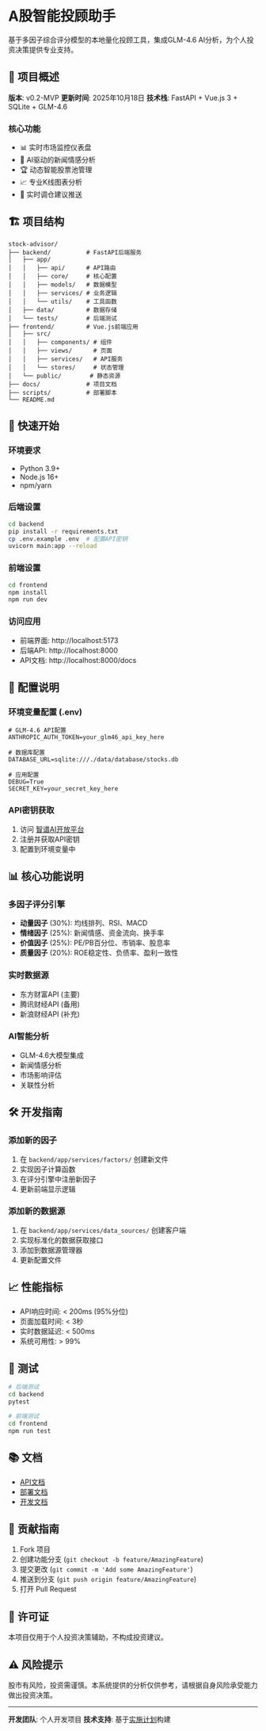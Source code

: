 # A股智能投顾助手

基于多因子综合评分模型的本地量化投顾工具，集成GLM-4.6 AI分析，为个人投资决策提供专业支持。

## 🎯 项目概述

**版本**: v0.2-MVP
**更新时间**: 2025年10月18日
**技术栈**: FastAPI + Vue.js 3 + SQLite + GLM-4.6

### 核心功能
- 📊 实时市场监控仪表盘
- 📰 AI驱动的新闻情感分析
- 🏆 动态智能股票池管理
- 📈 专业K线图表分析
- 🔔 实时调仓建议推送

## 🏗️ 项目结构

```
stock-advisor/
├── backend/          # FastAPI后端服务
│   ├── app/
│   │   ├── api/      # API路由
│   │   ├── core/     # 核心配置
│   │   ├── models/   # 数据模型
│   │   ├── services/ # 业务逻辑
│   │   └── utils/    # 工具函数
│   ├── data/         # 数据存储
│   └── tests/        # 后端测试
├── frontend/         # Vue.js前端应用
│   ├── src/
│   │   ├── components/ # 组件
│   │   ├── views/      # 页面
│   │   ├── services/   # API服务
│   │   └── stores/     # 状态管理
│   └── public/        # 静态资源
├── docs/             # 项目文档
├── scripts/          # 部署脚本
└── README.md
```

## 🚀 快速开始

### 环境要求
- Python 3.9+
- Node.js 16+
- npm/yarn

### 后端设置
```bash
cd backend
pip install -r requirements.txt
cp .env.example .env  # 配置API密钥
uvicorn main:app --reload
```

### 前端设置
```bash
cd frontend
npm install
npm run dev
```

### 访问应用
- 前端界面: http://localhost:5173
- 后端API: http://localhost:8000
- API文档: http://localhost:8000/docs

## 🔧 配置说明

### 环境变量配置 (.env)
```env
# GLM-4.6 API配置
ANTHROPIC_AUTH_TOKEN=your_glm46_api_key_here

# 数据库配置
DATABASE_URL=sqlite:///./data/database/stocks.db

# 应用配置
DEBUG=True
SECRET_KEY=your_secret_key_here
```

### API密钥获取
1. 访问 [智谱AI开放平台](https://open.bigmodel.cn/)
2. 注册并获取API密钥
3. 配置到环境变量中

## 📊 核心功能说明

### 多因子评分引擎
- **动量因子** (30%): 均线排列、RSI、MACD
- **情绪因子** (25%): 新闻情感、资金流向、换手率
- **价值因子** (25%): PE/PB百分位、市销率、股息率
- **质量因子** (20%): ROE稳定性、负债率、盈利一致性

### 实时数据源
- 东方财富API (主要)
- 腾讯财经API (备用)
- 新浪财经API (补充)

### AI智能分析
- GLM-4.6大模型集成
- 新闻情感分析
- 市场影响评估
- 关联性分析

## 🛠️ 开发指南

### 添加新的因子
1. 在 `backend/app/services/factors/` 创建新文件
2. 实现因子计算函数
3. 在评分引擎中注册新因子
4. 更新前端显示逻辑

### 添加新的数据源
1. 在 `backend/app/services/data_sources/` 创建客户端
2. 实现标准化的数据获取接口
3. 添加到数据源管理器
4. 更新配置文件

## 📈 性能指标

- API响应时间: < 200ms (95%分位)
- 页面加载时间: < 3秒
- 实时数据延迟: < 500ms
- 系统可用性: > 99%

## 🧪 测试

```bash
# 后端测试
cd backend
pytest

# 前端测试
cd frontend
npm run test
```

## 📚 文档

- [API文档](docs/api/)
- [部署文档](docs/deployment/)
- [开发文档](docs/development/)

## 🤝 贡献指南

1. Fork 项目
2. 创建功能分支 (`git checkout -b feature/AmazingFeature`)
3. 提交更改 (`git commit -m 'Add some AmazingFeature'`)
4. 推送到分支 (`git push origin feature/AmazingFeature`)
5. 打开 Pull Request

## 📄 许可证

本项目仅用于个人投资决策辅助，不构成投资建议。

## ⚠️ 风险提示

股市有风险，投资需谨慎。本系统提供的分析仅供参考，请根据自身风险承受能力做出投资决策。

---

**开发团队**: 个人开发项目
**技术支持**: 基于[实施计划](implementation_plan.md)构建